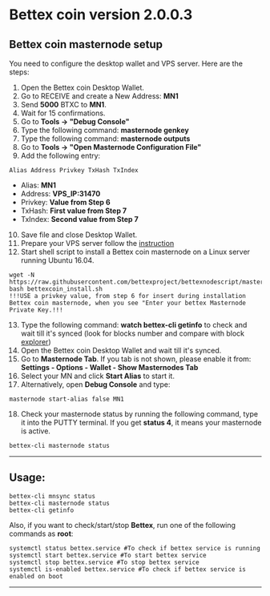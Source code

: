 # Bettex coin version 2.0.0.3

## Bettex coin masternode setup  

You need to configure the desktop wallet and VPS server. Here are the steps:  
1. Open the Bettex coin Desktop Wallet.  
2. Go to RECEIVE and create a New Address: **MN1**  
3. Send **5000** BTXC to **MN1**.  
4. Wait for 15 confirmations.  
5. Go to **Tools -> "Debug Console"**  
6. Type the following command: **masternode genkey**
7. Type the following command: **masternode outputs**
8. Go to  **Tools -> "Open Masternode Configuration File"**
9. Add the following entry:
```
Alias Address Privkey TxHash TxIndex
```
* Alias: **MN1**
* Address: **VPS_IP:31470**
* Privkey: **Value from Step 6**
* TxHash: **First value from Step 7**
* TxIndex:  **Second value from Step 7**
10. Save file and close Desktop Wallet.
11. Prepare your VPS server follow the [instruction](https://github.com/bettexproject/bettexnodescript/blob/master/VPS-Setup-Guide.md)
12. Start shell script to install a Bettex coin masternode on a Linux server running Ubuntu 16.04.
```
wget -N https://raw.githubusercontent.com/bettexproject/bettexnodescript/master/bettexcoin_install.sh
bash bettexcoin_install.sh
!!!USE a privkey value, from step 6 for insert during installation Bettex coin masternode, when you see "Enter your bettex Masternode Private Key.!!!
```
13. Type the following command: **watch bettex-cli getinfo** to check and wait till it's synced (look for blocks number and compare with block [explorer](http://explorer.bettex.bet/))
14. Open the Bettex coin Desktop Wallet and wait till it's synced.
15. Go to **Masternode Tab**. If you tab is not shown, please enable it from: **Settings - Options - Wallet - Show Masternodes Tab**
16. Select your MN and click **Start Alias** to start it.
17. Alternatively, open **Debug Console** and type:
```
masternode start-alias false MN1
```
18. Check your masternode status by running the following command, type it into the PUTTY terminal. If you get **status 4**, it means your masternode is active.
```
bettex-cli masternode status
```
***

## Usage:
```
bettex-cli mnsync status
bettex-cli masternode status  
bettex-cli getinfo
```
Also, if you want to check/start/stop **Bettex**, run one of the following commands as **root**:
```
systemctl status bettex.service #To check if bettex service is running  
systemctl start bettex.service #To start bettex service  
systemctl stop bettex.service #To stop bettex service  
systemctl is-enabled bettex.service #To check if bettex service is enabled on boot  
```  
***
